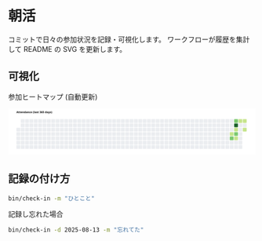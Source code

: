 # 朝活

コミットで日々の参加状況を記録・可視化します。
ワークフローが履歴を集計して README の SVG を更新します。

## 可視化

参加ヒートマップ (自動更新)

![heatmap](assets/heatmap.svg)

## 記録の付け方

```bash
bin/check-in -m "ひとこと"
```

記録し忘れた場合
```bash
bin/check-in -d 2025-08-13 -m "忘れてた"
```
